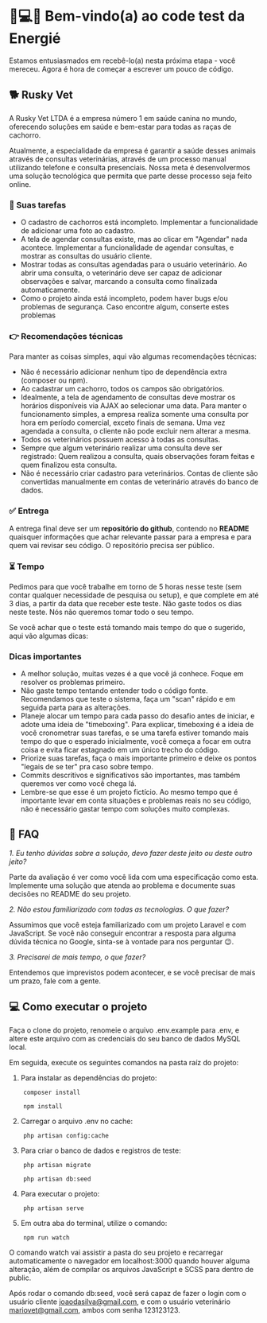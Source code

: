 # 👋💻😅 Bem-vindo(a) ao code test da Energié

Estamos entusiasmados em recebê-lo(a) nesta próxima etapa - você mereceu. Agora é hora de começar a escrever um pouco de código.

## 🐕 Rusky Vet

A Rusky Vet LTDA é a empresa número 1 em saúde canina no mundo, oferecendo soluções em saúde e bem-estar para todas as raças de cachorro.

Atualmente, a especialidade da empresa é garantir a saúde desses animais através de consultas veterinárias, através de um processo manual utilizando telefone e consulta presenciais.
Nossa meta é desenvolvermos uma solução tecnológica que permita que parte desse processo seja feito online.

### 🤹 Suas tarefas

* O cadastro de cachorros está incompleto. Implementar a funcionalidade de adicionar uma foto ao cadastro.
* A tela de agendar consultas existe, mas ao clicar em "Agendar" nada acontece. Implementar a funcionalidade de agendar consultas, e mostrar as consultas do usuário cliente.
* Mostrar todas as consultas agendadas para o usuário veterinário. Ao abrir uma consulta, o veterinário deve ser capaz de adicionar observações e salvar, marcando a consulta como finalizada automaticamente.
* Como o projeto ainda está incompleto, podem haver bugs e/ou problemas de segurança. Caso encontre algum, conserte estes problemas

### 👉 Recomendações técnicas

Para manter as coisas simples, aqui vão algumas recomendações técnicas:

* Não é necessário adicionar nenhum tipo de dependência extra (composer ou npm).
* Ao cadastrar um cachorro, todos os campos são obrigatórios.
* Idealmente, a tela de agendamento de consultas deve mostrar os horários disponíveis via AJAX ao selecionar uma data. Para manter o funcionamento simples, a empresa realiza somente uma consulta por hora em período comercial, exceto finais de semana. Uma vez agendada a consulta, o cliente não pode excluir nem alterar a mesma.
* Todos os veterinários possuem acesso à todas as consultas. 
* Sempre que algum veterinário realizar uma consulta deve ser registrado: Quem realizou a consulta, quais observações foram feitas e quem finalizou esta consulta.
* Não é necessário criar cadastro para veterinários. Contas de cliente são convertidas manualmente em contas de veterinário através do banco de dados.

### ✅ Entrega

A entrega final deve ser um **repositório do github**, contendo no **README** quaisquer informações que achar relevante passar para a empresa e para quem vai revisar seu código. O repositório precisa ser público.

### ⏳ Tempo

Pedimos para que você trabalhe em torno de 5 horas nesse teste (sem contar qualquer necessidade de pesquisa ou setup), e que complete em até 3 dias, a partir da data que receber este teste. Não gaste todos os dias neste teste. Nós não queremos tomar todo o seu tempo.

Se você achar que o teste está tomando mais tempo do que o sugerido, aqui vão algumas dicas:

### Dicas importantes

* A melhor solução, muitas vezes é a que você já conhece. Foque em resolver os problemas primeiro.
* Não gaste tempo tentando entender todo o código fonte. Recomendamos que teste o sistema, faça um "scan" rápido e em seguida parta para as alterações.
* Planeje alocar um tempo para cada passo do desafio antes de iniciar, e adote uma ideia de "timeboxing". Para explicar, timeboxing é a ideia de você cronometrar suas tarefas, e se uma tarefa estiver tomando mais tempo do que o esperado inicialmente, você começa a focar em outra coisa e evita ficar estagnado em um único trecho do código.
* Priorize suas tarefas, faça o mais importante primeiro e deixe os pontos "legais de se ter" pra caso sobre tempo.
* Commits descritivos e significativos são importantes, mas também queremos ver como você chega lá.
* Lembre-se que esse é um projeto fictício. Ao mesmo tempo que é importante levar em conta situações e problemas reais no seu código, não é necessário gastar tempo com soluções muito complexas.

## 🙋 FAQ

*1. Eu tenho dúvidas sobre a solução, devo fazer deste jeito ou deste outro jeito?*

Parte da avaliação é ver como você lida com uma especificação como esta. Implemente uma solução que atenda ao problema e documente suas decisões no README do seu projeto.

*2. Não estou familiarizado com todas as tecnologias. O que fazer?*

Assumimos que você esteja familiarizado com um projeto Laravel e com JavaScript. Se você não conseguir encontrar a resposta para alguma dúvida técnica no Google, sinta-se à vontade para nos perguntar 😉.

*3. Precisarei de mais tempo, o que fazer?*

Entendemos que imprevistos podem acontecer, e se você precisar de mais um prazo, fale com a gente.

## 💻 Como executar o projeto

Faça o clone do projeto, renomeie o arquivo .env.example para .env, e altere este arquivo com as credenciais do seu banco de dados MySQL local.

Em seguida, execute os seguintes comandos na pasta raíz do projeto:

1. Para instalar as dependências do projeto: 

```
    composer install
```

```
    npm install
```


2. Carregar o arquivo .env no cache:

```
    php artisan config:cache
```

3. Para criar o banco de dados e registros de teste:

```
    php artisan migrate
```
```
    php artisan db:seed
```

4. Para executar o projeto:

```
    php artisan serve
```

5. Em outra aba do terminal, utilize o comando:

```
    npm run watch
```

O comando watch vai assistir a pasta do seu projeto e recarregar automaticamente o navegador em localhost:3000 quando houver alguma alteração, além de compilar os arquivos JavaScript e SCSS para dentro de public.

Após rodar o comando db:seed, você será capaz de fazer o login com o usuário cliente joaodasilva@gmail.com, e com o usuário veterinário mariovet@gmail.com, ambos com senha 123123123.
